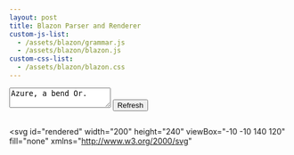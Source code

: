 ```yaml
---
layout: post
title: Blazon Parser and Renderer
custom-js-list:
  - /assets/blazon/grammar.js
  - /assets/blazon/blazon.js
custom-css-list:
  - /assets/blazon/blazon.css
---
```


<textarea id="blazon-input">
Azure, a bend Or.
</textarea>

<button id="refresh">
Refresh
</button>

<pre id="error"></pre>

<svg
  id="rendered"
  width="200"
  height="240"
  viewBox="-10 -10 140 120"
  fill="none"
  xmlns="http://www.w3.org/2000/svg"
>
</svg>
